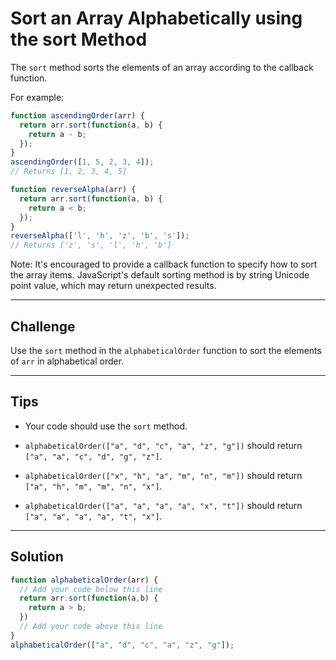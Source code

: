 # Sort an Array Alphabetically using the sort Method

The `sort` method sorts the elements of an array according to the callback function.

For example:

```js
function ascendingOrder(arr) {
  return arr.sort(function(a, b) {
    return a - b;
  });
}
ascendingOrder([1, 5, 2, 3, 4]);
// Returns [1, 2, 3, 4, 5]

function reverseAlpha(arr) {
  return arr.sort(function(a, b) {
    return a < b;
  });
}
reverseAlpha(['l', 'h', 'z', 'b', 's']);
// Returns ['z', 's', 'l', 'h', 'b']
```

Note: It's encouraged to provide a callback function to specify how to sort the array items. JavaScript's default sorting method is by string Unicode point value, which may return unexpected results.

---

## Challenge

Use the `sort` method in the `alphabeticalOrder` function to sort the elements of `arr` in alphabetical order.

---

## Tips

- Your code should use the `sort` method.

- `alphabeticalOrder(["a", "d", "c", "a", "z", "g"])` should return `["a", "a", "c", "d", "g", "z"]`.

- `alphabeticalOrder(["x", "h", "a", "m", "n", "m"])` should return `["a", "h", "m", "m", "n", "x"]`.

- `alphabeticalOrder(["a", "a", "a", "a", "x", "t"])` should return `["a", "a", "a", "a", "t", "x"]`.

---

## Solution

```js
function alphabeticalOrder(arr) {
  // Add your code below this line
  return arr.sort(function(a,b) {
    return a > b;
  })
  // Add your code above this line
}
alphabeticalOrder(["a", "d", "c", "a", "z", "g"]);
```